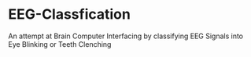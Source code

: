 EEG-Classfication
=================

An attempt at Brain Computer Interfacing by classifying EEG Signals into Eye Blinking or Teeth Clenching
